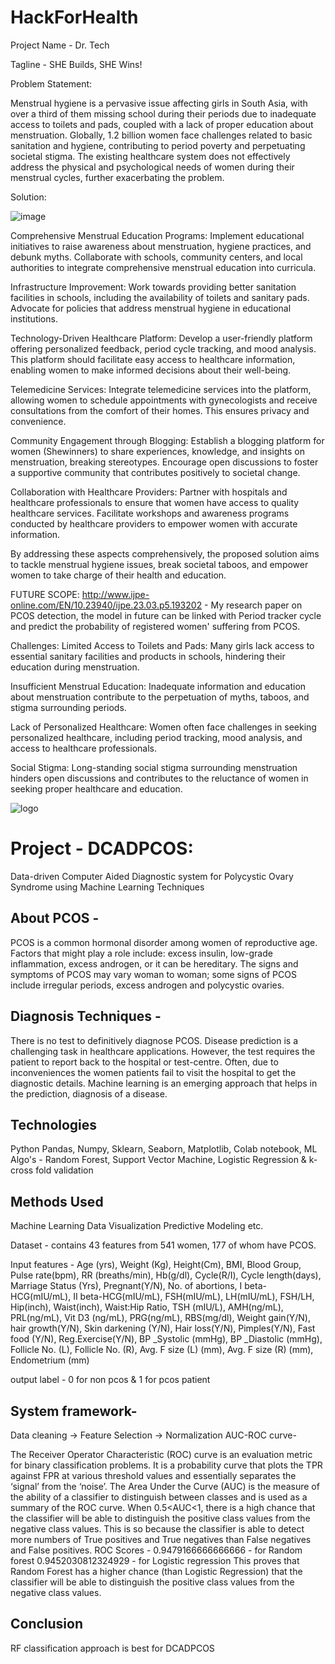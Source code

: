 # HackForHealth

Project Name - Dr. Tech

Tagline - SHE Builds, SHE Wins!

Problem Statement:

Menstrual hygiene is a pervasive issue affecting girls in South Asia, with over a third of them missing school during their periods due to inadequate access to toilets and pads, coupled with a lack of proper education about menstruation. Globally, 1.2 billion women face challenges related to basic sanitation and hygiene, contributing to period poverty and perpetuating societal stigma. The existing healthcare system does not effectively address the physical and psychological needs of women during their menstrual cycles, further exacerbating the problem.

Solution:

![image](https://github.com/Harshita-Batra-1/HackForHealth/assets/101546087/acaf2d41-a8aa-438d-97e2-d220f5f683ba)

Comprehensive Menstrual Education Programs: Implement educational initiatives to raise awareness about menstruation, hygiene practices, and debunk myths. Collaborate with schools, community centers, and local authorities to integrate comprehensive menstrual education into curricula.

Infrastructure Improvement: Work towards providing better sanitation facilities in schools, including the availability of toilets and sanitary pads. Advocate for policies that address menstrual hygiene in educational institutions.

Technology-Driven Healthcare Platform: Develop a user-friendly platform offering personalized feedback, period cycle tracking, and mood analysis. This platform should facilitate easy access to healthcare information, enabling women to make informed decisions about their well-being.

Telemedicine Services: Integrate telemedicine services into the platform, allowing women to schedule appointments with gynecologists and receive consultations from the comfort of their homes. This ensures privacy and convenience.

Community Engagement through Blogging: Establish a blogging platform for women (Shewinners) to share experiences, knowledge, and insights on menstruation, breaking stereotypes. Encourage open discussions to foster a supportive community that contributes positively to societal change.

Collaboration with Healthcare Providers: Partner with hospitals and healthcare professionals to ensure that women have access to quality healthcare services. Facilitate workshops and awareness programs conducted by healthcare providers to empower women with accurate information.

By addressing these aspects comprehensively, the proposed solution aims to tackle menstrual hygiene issues, break societal taboos, and empower women to take charge of their health and education.

FUTURE SCOPE:
http://www.ijpe-online.com/EN/10.23940/ijpe.23.03.p5.193202 - My research paper on PCOS detection, the model in future can be linked with Period tracker cycle and predict the probability of registered women' suffering from PCOS.


Challenges:
Limited Access to Toilets and Pads: Many girls lack access to essential sanitary facilities and products in schools, hindering their education during menstruation.

Insufficient Menstrual Education: Inadequate information and education about menstruation contribute to the perpetuation of myths, taboos, and stigma surrounding periods.

Lack of Personalized Healthcare: Women often face challenges in seeking personalized healthcare, including period tracking, mood analysis, and access to healthcare professionals.

Social Stigma: Long-standing social stigma surrounding menstruation hinders open discussions and contributes to the reluctance of women in seeking proper healthcare and education.

![logo](https://github.com/Harshita-Batra-1/HackForHealth/assets/101546087/cbd35075-a98d-419d-a8c2-4b46c98234e6)

# Project - DCADPCOS: 
Data-driven Computer Aided Diagnostic system for Polycystic Ovary Syndrome using Machine Learning Techniques 
## About PCOS -
PCOS is a  common hormonal disorder among women of reproductive age. Factors that might play a role include: excess insulin, low-grade inflammation, excess androgen, or it can be hereditary. The signs and symptoms of PCOS may vary woman to woman; some signs of PCOS include irregular periods, excess androgen and polycystic ovaries. 
## Diagnosis Techniques -
There is no test to definitively diagnose PCOS. Disease prediction is a challenging task in healthcare applications. However, the test requires the patient to report back to the hospital or test-centre. Often, due to inconveniences the women patients fail to visit the hospital to get the diagnostic details. Machine learning is an emerging approach that helps in the prediction, diagnosis of a disease.
## Technologies
Python
Pandas, Numpy, Sklearn, Seaborn, Matplotlib, Colab notebook, 
ML Algo's - Random Forest, Support Vector Machine, Logistic Regression & k-cross fold validation
## Methods Used
Machine Learning
Data Visualization
Predictive Modeling
etc.

Dataset - contains 43 features from 541 women, 177 of whom have PCOS. 


Input features - Age (yrs), Weight (Kg), Height(Cm), BMI,
       Blood Group, Pulse rate(bpm), RR (breaths/min), Hb(g/dl),
       Cycle(R/I), Cycle length(days), Marriage Status (Yrs),
       Pregnant(Y/N), No. of abortions, I   beta-HCG(mIU/mL),
       II    beta-HCG(mIU/mL), FSH(mIU/mL), LH(mIU/mL), FSH/LH,
       Hip(inch), Waist(inch), Waist:Hip Ratio, TSH (mIU/L),
       AMH(ng/mL), PRL(ng/mL), Vit D3 (ng/mL), PRG(ng/mL),
       RBS(mg/dl), Weight gain(Y/N), hair growth(Y/N),
       Skin darkening (Y/N), Hair loss(Y/N), Pimples(Y/N),
       Fast food (Y/N), Reg.Exercise(Y/N), BP _Systolic (mmHg),
       BP _Diastolic (mmHg), Follicle No. (L), Follicle No. (R),
       Avg. F size (L) (mm), Avg. F size (R) (mm), Endometrium (mm)

output label - 0 for non pcos & 1 for pcos patient


## System framework-
Data cleaning -> Feature Selection -> Normalization
AUC-ROC curve- 

The Receiver Operator Characteristic (ROC) curve is an evaluation metric for binary classification problems. It is a probability curve that plots the TPR against FPR at various threshold values and essentially separates the ‘signal’ from the ‘noise’. The Area Under the Curve (AUC) is the measure of the ability of a classifier to distinguish between classes and is used as a summary of the ROC curve.
When 0.5<AUC<1, there is a high chance that the classifier will be able to distinguish the positive class values from the negative class values. This is so because the classifier is able to detect more numbers of True positives and True negatives than False negatives and False positives.
ROC Scores -
0.9479166666666666 - for Random forest
0.9452030812324929 - for Logistic regression
This proves that Random Forest has a higher chance (than Logistic Regression) that the classifier will be able to distinguish the positive class values from the negative class values.
## Conclusion
RF classification approach is best for DCADPCOS
